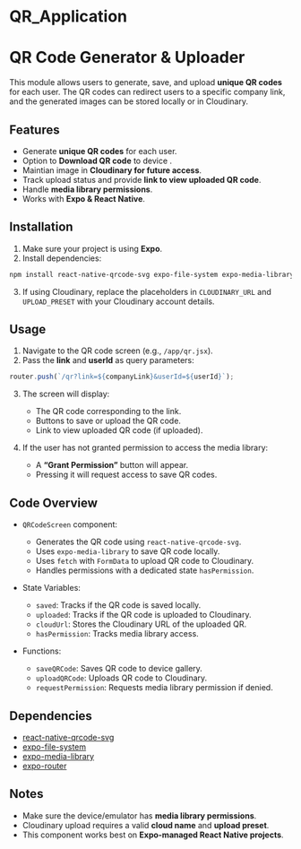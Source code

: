﻿# QR_Application

# QR Code Generator & Uploader

This module allows users to generate, save, and upload **unique QR codes** for each user. The QR codes can redirect users to a specific company link, and the generated images can be stored locally or in Cloudinary.

## Features

* Generate **unique QR codes** for each user.
* Option to **Download QR code** to device .
* Maintian image in **Cloudinary for future access**.
* Track upload status and provide **link to view uploaded QR code**.
* Handle **media library permissions**.
* Works with **Expo & React Native**.

## Installation

1. Make sure your project is using **Expo**.
2. Install dependencies:

```bash
npm install react-native-qrcode-svg expo-file-system expo-media-library
```

3. If using Cloudinary, replace the placeholders in `CLOUDINARY_URL` and `UPLOAD_PRESET` with your Cloudinary account details.

## Usage

1. Navigate to the QR code screen (e.g., `/app/qr.jsx`).
2. Pass the **link** and **userId** as query parameters:

```jsx
router.push(`/qr?link=${companyLink}&userId=${userId}`);
```

3. The screen will display:

   * The QR code corresponding to the link.
   * Buttons to save or upload the QR code.
   * Link to view uploaded QR code (if uploaded).

4. If the user has not granted permission to access the media library:

   * A **“Grant Permission”** button will appear.
   * Pressing it will request access to save QR codes.

## Code Overview

* `QRCodeScreen` component:

  * Generates the QR code using `react-native-qrcode-svg`.
  * Uses `expo-media-library` to save QR code locally.
  * Uses `fetch` with `FormData` to upload QR code to Cloudinary.
  * Handles permissions with a dedicated state `hasPermission`.

* State Variables:

  * `saved`: Tracks if the QR code is saved locally.
  * `uploaded`: Tracks if the QR code is uploaded to Cloudinary.
  * `cloudUrl`: Stores the Cloudinary URL of the uploaded QR.
  * `hasPermission`: Tracks media library access.

* Functions:

  * `saveQRCode`: Saves QR code to device gallery.
  * `uploadQRCode`: Uploads QR code to Cloudinary.
  * `requestPermission`: Requests media library permission if denied.

## Dependencies

* [react-native-qrcode-svg](https://github.com/awesomejerry/react-native-qrcode-svg)
* [expo-file-system](https://docs.expo.dev/versions/latest/sdk/filesystem/)
* [expo-media-library](https://docs.expo.dev/versions/latest/sdk/media-library/)
* [expo-router](https://expo.github.io/router/docs)

## Notes

* Make sure the device/emulator has **media library permissions**.
* Cloudinary upload requires a valid **cloud name** and **upload preset**.
* This component works best on **Expo-managed React Native projects**.

